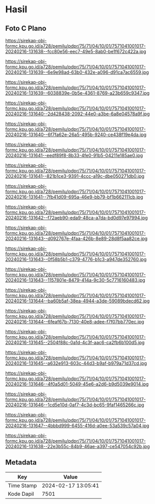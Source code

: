 # Hasil

## Foto C Plano

https://sirekap-obj-formc.kpu.go.id/a728/pemilu/pdpr/75/71/04/10/01/7571041001017-20240216-131638--fcc80e56-eec7-49e5-8ab0-be1f672c422a.jpg

https://sirekap-obj-formc.kpu.go.id/a728/pemilu/pdpr/75/71/04/10/01/7571041001017-20240216-131639--6e9e98ad-63b0-432e-a096-d91ca7ac6559.jpg

https://sirekap-obj-formc.kpu.go.id/a728/pemilu/pdpr/75/71/04/10/01/7571041001017-20240216-131639--6038839e-0b5e-4361-8769-a23b659c9347.jpg

https://sirekap-obj-formc.kpu.go.id/a728/pemilu/pdpr/75/71/04/10/01/7571041001017-20240216-131640--2d428438-2092-44e0-a3be-6a8e04578a9f.jpg

https://sirekap-obj-formc.kpu.go.id/a728/pemilu/pdpr/75/71/04/10/01/7571041001017-20240216-131640--6f7fa62e-26a5-495b-9240-ce438f19e4da.jpg

https://sirekap-obj-formc.kpu.go.id/a728/pemilu/pdpr/75/71/04/10/01/7571041001017-20240216-131641--eedf89f8-8b33-4fe0-91b5-04211e185ae0.jpg

https://sirekap-obj-formc.kpu.go.id/a728/pemilu/pdpr/75/71/04/10/01/7571041001017-20240216-131641--821b1ce3-9391-4ccc-a19c-dbe050271db0.jpg

https://sirekap-obj-formc.kpu.go.id/a728/pemilu/pdpr/75/71/04/10/01/7571041001017-20240216-131641--7fb41d09-695a-46e9-bb79-bf1b662111cb.jpg

https://sirekap-obj-formc.kpu.go.id/a728/pemilu/pdpr/75/71/04/10/01/7571041001017-20240216-131642--f72aeb90-eda9-48ca-a7da-bd0d97e97994.jpg

https://sirekap-obj-formc.kpu.go.id/a728/pemilu/pdpr/75/71/04/10/01/7571041001017-20240216-131643--d092767e-4faa-426b-8e89-28d8f5aa82ce.jpg

https://sirekap-obj-formc.kpu.go.id/a728/pemilu/pdpr/75/71/04/10/01/7571041001017-20240216-131643--0f58b5b1-c379-4776-b1c3-a947de352760.jpg

https://sirekap-obj-formc.kpu.go.id/a728/pemilu/pdpr/75/71/04/10/01/7571041001017-20240216-131643--1157801e-8479-414a-9c30-5c7716160483.jpg

https://sirekap-obj-formc.kpu.go.id/a728/pemilu/pdpr/75/71/04/10/01/7571041001017-20240216-131644--ba60b5af-38ea-4944-a3de-59089bdecd62.jpg

https://sirekap-obj-formc.kpu.go.id/a728/pemilu/pdpr/75/71/04/10/01/7571041001017-20240216-131644--6feaf67b-7130-40e8-adee-f7f07bb770ec.jpg

https://sirekap-obj-formc.kpu.go.id/a728/pemilu/pdpr/75/71/04/10/01/7571041001017-20240216-131645--2504f88c-0a1d-4c3f-aac6-ca2fb6b100d5.jpg

https://sirekap-obj-formc.kpu.go.id/a728/pemilu/pdpr/75/71/04/10/01/7571041001017-20240216-131645--a632e913-603c-44d3-b9af-b979a71d37cd.jpg

https://sirekap-obj-formc.kpu.go.id/a728/pemilu/pdpr/75/71/04/10/01/7571041001017-20240216-131646--4f0a5d01-5049-45e6-a2d6-b9d5039e9014.jpg

https://sirekap-obj-formc.kpu.go.id/a728/pemilu/pdpr/75/71/04/10/01/7571041001017-20240216-131646--1cd5e10d-0af7-4c3d-bc65-9faf1465266c.jpg

https://sirekap-obj-formc.kpu.go.id/a728/pemilu/pdpr/75/71/04/10/01/7571041001017-20240216-131647--4bbbd999-6455-416d-a0ee-53a539c57a04.jpg

https://sirekap-obj-formc.kpu.go.id/a728/pemilu/pdpr/75/71/04/10/01/7571041001017-20240216-131638--22e3b55c-84b9-46ae-a397-ce547054c92b.jpg


## Metadata

| Key        | Value               |
| ---------- | ------------------- |
| Time Stamp | 2024-02-17 13:05:41 |
| Kode Dapil | 7501                |



